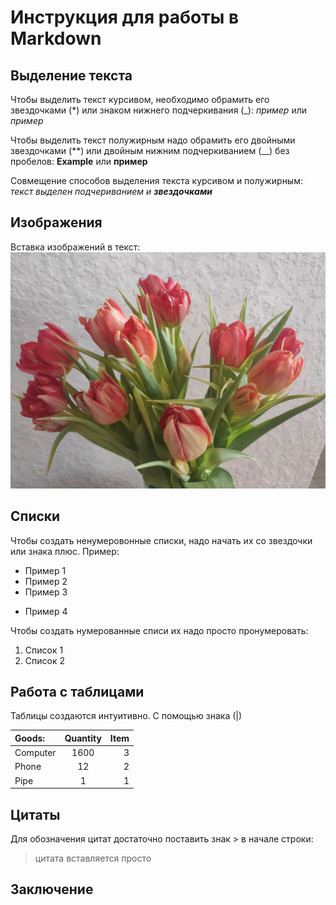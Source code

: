 # Инструкция для работы в Markdown #

## Выделение текста

Чтобы выделить текст курсивом, необходимо обрамить его звездочками (*) или знаком нижнего подчеркивания (_):
*пример* или _пример_

Чтобы выделить текст полужирным надо обрамить его двойными звездочками (**) или двойным нижним подчеркиванием (__) без пробелов:
**Example** или __пример__

Совмещение способов выделения текста курсивом и полужирным: _текст выделен подчериванием и **звездочками**_

## Изображения

Вставка изображений в текст:
![Тюльпаны](tulips.jpg)

## Списки

Чтобы создать ненумеровонные списки, надо начать  их со звездочки или знака плюс. Пример:
* Пример 1
* Пример 2
* Пример 3
+ Пример 4


Чтобы создать нумерованные списи их надо просто пронумеровать:
1. Список 1
2. Список 2

## Работа с таблицами

Таблицы создаются интуитивно. С помощью знака (|)

Goods:    |  Quantity   | Item  |
:-------- |:-----:| -------:
Computer  | 1600  | 3
Phone     | 12    | 2
Pipe      | 1     | 1


## Цитаты

Для обозначения цитат достаточно поставить знак > в начале строки:
> цитата вставляется просто

## Заключение